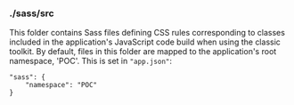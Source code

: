### ./sass/src

This folder contains Sass files defining CSS rules corresponding to classes
included in the application's JavaScript code build when using the classic toolkit.
By default, files in this folder are mapped to the application's root namespace, 'POC'.
This is set in `"app.json"`:

    "sass": {
        "namespace": "POC"
    }
